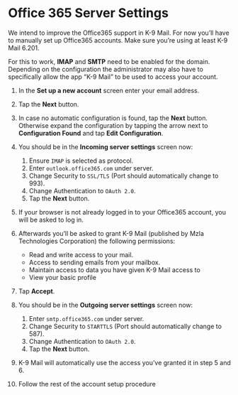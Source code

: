 # Office 365 Server Settings

We intend to improve the Office365 support in K-9 Mail. For now you’ll have to manually set up Office365 accounts. Make
sure you’re using at least K-9 Mail 6.201.

For this to work, **IMAP** and **SMTP** need to be enabled for the domain. Depending on the configuration the
administrator may
also have to specifically allow the app “K-9 Mail” to be used to access your account.

1. In the **Set up a new account** screen enter your email address.
2. Tap the **Next** button.
3. In case no automatic configuration is found, tap the **Next** button. Otherwise expand the configuration by tapping the
   arrow next to **Configuration Found** and tap **Edit Configuration**.

4. You should be in the **Incoming server settings** screen now:
    1. Ensure `IMAP` is selected as protocol.
    2. Enter `outlook.office365.com` under server.
    3. Change Security to `SSL/TLS` (Port should automatically change to 993).
    4. Change Authentication to `OAuth 2.0`.
    5. Tap the **Next** button.

5. If your browser is not already logged in to your Office365 account, you will be asked to log in.
6. Afterwards you’ll be asked to grant K-9 Mail (published by Mzla Technologies Corporation) the following permissions:
    - Read and write access to your mail.
    - Access to sending emails from your mailbox. 
    - Maintain access to data you have given K-9 Mail access to 
    - View your basic profile  
7. Tap **Accept**.

8. You should be in the **Outgoing server settings** screen now:
    1. Enter `smtp.office365.com` under server.
    2. Change Security to `STARTTLS` (Port should automatically change to 587).
    3. Change Authentication to `OAuth 2.0`.
    4. Tap the **Next** button.
9. K-9 Mail will automatically use the access you’ve granted it in step 5 and 6.
10. Follow the rest of the account setup procedure